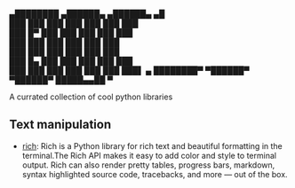  ▄████████  ▄██████▄   ▄██████▄   ▄█      
███    ███ ███    ███ ███    ███ ███      
███    █▀  ███    ███ ███    ███ ███      
███        ███    ███ ███    ███ ███      
███        ███    ███ ███    ███ ███      
███    █▄  ███    ███ ███    ███ ███      
███    ███ ███    ███ ███    ███ ███▌    ▄
████████▀   ▀██████▀   ▀██████▀  █████▄▄██
                                 ▀        

A currated collection of cool python libraries

## Text manipulation

- [rich](https://github.com/Textualize/rich): Rich is a Python library for rich text and beautiful formatting in the terminal.The Rich API makes it easy to add color and style to terminal output. Rich can also render pretty tables, progress bars, markdown, syntax highlighted source code, tracebacks, and more — out of the box.
